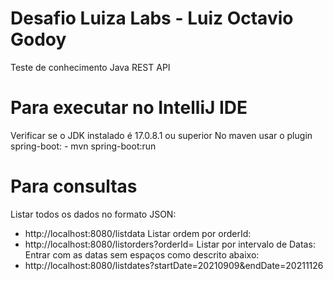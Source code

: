 # Desafio Luiza Labs - Luiz Octavio Godoy

Teste de conhecimento Java REST API

# Para executar no IntelliJ IDE
  Verificar se o JDK instalado é 17.0.8.1 ou superior
  No maven usar o plugin spring-boot:
    - mvn spring-boot:run

# Para consultas 
 Listar todos os dados no formato JSON:
 -  http://localhost:8080/listdata
 Listar ordem por orderId:
 - http://localhost:8080/listorders?orderId=<orderId>
 Listar por intervalo de Datas:
 Entrar com as datas sem espaços como descrito abaixo:
 - http://localhost:8080/listdates?startDate=20210909&endDate=20211126
